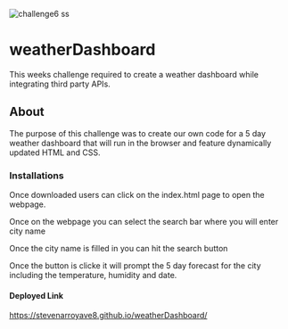 ![challenge6 ss](https://github.com/stevenarroyave8/weatherDashboard/assets/128537787/3310c633-7940-4565-ab53-74c1833e34a7)
# weatherDashboard
This weeks challenge required to create a weather dashboard while integrating third party APIs.
## About
The purpose of this challenge was to create our own code for a 5 day weather dashboard that will run in the browser and feature dynamically updated HTML and CSS.
### Installations
Once downloaded users can click on the index.html page to open the webpage.

Once on the webpage you can select the search bar where you will enter city name

Once the city name is filled in you can hit the search button

Once the button is clicke it will prompt the 5 day forecast for the city including the temperature, humidity and date.


#### Deployed Link
https://stevenarroyave8.github.io/weatherDashboard/
